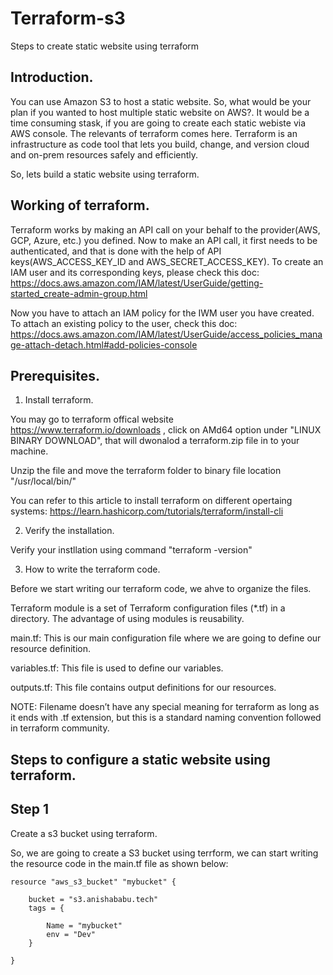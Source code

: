 # Terraform-s3
Steps to create static website using terraform

## Introduction.

You can use Amazon S3 to host a static website. So, what would be your plan if you wanted to host multiple static website on AWS?. It would be a time consuming stask, if you are going to create each static webiste via AWS console. The relevants of terraform comes here. Terraform is an infrastructure as code tool that lets you build, change, and version cloud and on-prem resources safely and efficiently.

So, lets build a static website using terraform.

## Working of terraform.

Terraform works by making an API call on your behalf to the provider(AWS, GCP, Azure, etc.) you defined. Now to make an API call, it first needs to be authenticated, and that is done with the help of API keys(AWS_ACCESS_KEY_ID and AWS_SECRET_ACCESS_KEY). To create an IAM user and its corresponding keys, please check this doc: https://docs.aws.amazon.com/IAM/latest/UserGuide/getting-started_create-admin-group.html

Now you have to attach an IAM policy for the IWM user you have created. To attach an existing policy to the user, check this doc: https://docs.aws.amazon.com/IAM/latest/UserGuide/access_policies_manage-attach-detach.html#add-policies-console

## Prerequisites.

1. Install terraform.

You may go to terraform offical website https://www.terraform.io/downloads , click on AMd64 option under "LINUX BINARY DOWNLOAD", that will dwonalod a terraform.zip file in to your machine.

Unzip the file and move the terraform folder to binary file location "/usr/local/bin/"

You can refer to this article to install terraform on different opertaing systems: https://learn.hashicorp.com/tutorials/terraform/install-cli

2. Verify the installation.

Verify your instllation using command "terraform -version"

3. How to write the terraform code.

Before we start writing our terraform code, we ahve to organize the files.

Terraform module is a set of Terraform configuration files (*.tf) in a directory. The advantage of using modules is reusability.

main.tf: This is our main configuration file where we are going to define our resource definition.

variables.tf: This file is used to define our variables.

outputs.tf: This file contains output definitions for our resources.

NOTE: Filename doesn’t have any special meaning for terraform as long as it ends with .tf extension, but this is a standard naming convention followed in terraform community.

## Steps to configure a static website using terraform.

## Step 1

Create a s3 bucket using terraform.

So, we are going to create a S3 bucket using terrform, we can start writing the resource code in the main.tf file as shown below:

```
resource "aws_s3_bucket" "mybucket" {

    bucket = "s3.anishababu.tech"
    tags = {

        Name = "mybucket"
        env = "Dev"
    }
  
}
```





